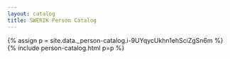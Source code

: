 ```yaml
---
layout: catalog
title: SWERIK Person Catalog
---
```

{% assign p = site.data._person-catalog.i-9UYqycUkhn1ehSciZgSn6m %}
{% include person-catalog.html p=p %}

